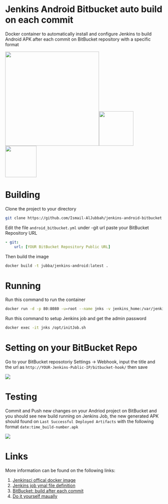 # Jenkins Android Bitbucket auto build on each commit
Docker container to automatically install and configure Jenkins to build Android APK after each commit on BitBucket repository with a specific format

<img width="300" src="http://jenkins-ci.org/sites/default/files/jenkins_logo.png"/><img width="110" src="https://mir-s3-cdn-cf.behance.net/project_modules/disp/cc14679984981.560dd8d3aa5e4.png"/><img width="100" src="http://sdtimes.com/wp-content/uploads/2016/07/0722.sdt-atlassian.png"/>

# Building
Clone the project to your directory
```bash
git clone https://github.com/Ismail-AlJubbah/jenkins-android-bitbucket
```
Edit the file `android_bitbucket.yml` under -git url paste your BitBucket Repository URL
```yml
- git:
    url: [YOUR BitBucket Repository Public URL]
```
Then build the image
```bash
docker build -t jubba/jenkins-android:latest .
```

# Running
Run this command to run the container 
```bash
docker run -d -p 80:8080 -u=root --name jnks -v jenkins_home:/var/jenkins_home jubba/jenkins-android
```
Run this command to setup Jenkins job and get the admin password
```bash
docker exec -it jnks /opt/initJob.sh
```

# Setting on your BitBucket Repo
Go to your BitBucket reposotoriy Settings -> Webhook, input the title and the url as `http://YOUR-Jenkins-Public-IP/bitbucket-hook/` then save

<img src="http://static.imljh.com/bitbucket.png">

# Testing
Commit and Push new changes on your Andriod project on BitBucket and you should see new build running on Jenkins Job, the new generated APK should found on `Last Successful Deployed Artifacts` with the following format `date:time_build-number.apk` 

<img src="http://static.imljh.com/jenkins_job.png">

# Links
More information can be found on the following links:

1. [Jenkinsci offical docker image](https://github.com/jenkinsci/docker)
2. [Jenkins job ymal file definition](https://docs.openstack.org/infra/jenkins-job-builder/definition.html#modules)
3. [BitBucket: build after each commit](https://www.youtube.com/watch?v=nNaR5Q_pIa4)
4. [Do it yourself maually](https://www.digitalocean.com/community/tutorials/how-to-build-android-apps-with-jenkins)
 
   
